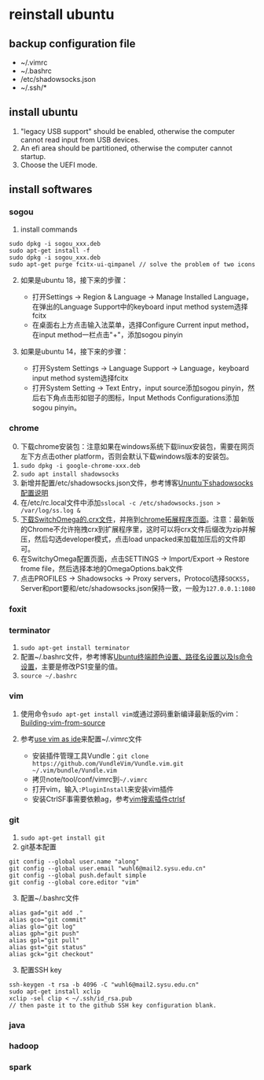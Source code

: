 # reinstall ubuntu

## backup configuration file
* ~/.vimrc
* ~/.bashrc
* /etc/shadowsocks.json
* ~/.ssh/\*

## install ubuntu
1. "legacy USB support" should be enabled, otherwise the computer cannot read input from USB devices.
2. An efi area should be partitioned, otherwise the computer cannot startup.
3. Choose the UEFI mode.

## install softwares

### sogou
1. install commands
```
sudo dpkg -i sogou_xxx.deb
sudo apt-get install -f
sudo dpkg -i sogou_xxx.deb
sudo apt-get purge fcitx-ui-qimpanel // solve the problem of two icons
```

2. 如果是ubuntu 18，接下来的步骤：
    * 打开Settings -> Region & Language -> Manage Installed Language，在弹出的Language Support中的keyboard input method system选择fcitx
    * 在桌面右上方点击输入法菜单，选择Configure Current input method，在input method一栏点击"+"，添加sogou pinyin

3. 如果是ubuntu 14，接下来的步骤：
    * 打开System Settings -> Language Support -> Language，keyboard input method system选择fcitx
    * 打开System Setting -> Text Entry，input source添加sogou pinyin，然后右下角点击形如钳子的图标，Input Methods Configurations添加sogou pinyin。

### chrome
0. 下载chrome安装包：注意如果在windows系统下载linux安装包，需要在网页左下方点击other platform，否则会默认下载windows版本的安装包。
1. `sudo dpkg -i google-chrome-xxx.deb`
2. `sudo apt install shadowsocks`
3. 新增并配置/etc/shadowsocks.json文件，参考博客[Ununtu下shadowsocks配置说明](https://www.linuxidc.com/Linux/2015-09/123579.htm)
4. 在/etc/rc.local文件中添加`sslocal -c /etc/shadowsocks.json > /var/log/ss.log &`
5. [下载SwitchOmega的.crx文件](https://www.switchyomega.com/download.html)，并拖到[chrome拓展程序页面](chrome://extensions/)。注意：最新版的Chrome不允许拖拽crx到扩展程序里，这时可以将crx文件后缀改为zip并解压，然后勾选developer模式，点击load unpacked来加载加压后的文件即可。
6. 在SwitchyOmega配置页面，点击SETTINGS -> Import/Export -> Restore frome file，然后选择本地的OmegaOptions.bak文件
7. 点击PROFILES -> Shadowsocks -> Proxy servers，Protocol选择`SOCKS5`，Server和port要和/etc/shadowsocks.json保持一致，一般为`127.0.0.1:1080`

### foxit

### terminator
1. `sudo apt-get install terminator`
2. 配置~/.bashrc文件，参考博客[Ubuntu终端颜色设置、路径名设置以及ls命令设置](http://blog.sina.com.cn/s/blog_65a8ab5d0101g6cf.html)，主要是修改PS1变量的值。
3. `source ~/.bashrc`

### vim
1. 使用命令`sudo apt-get install vim`或通过源码重新编译最新版的vim：[Building-vim-from-source](https://github.com/Valloric/YouCompleteMe/wiki/Building-Vim-from-source)

2. 参考[use vim as ide](https://github.com/yangyangwithgnu/use_vim_as_ide)来配置~/.vimrc文件
    * 安装插件管理工具Vundle：`git clone https://github.com/VundleVim/Vundle.vim.git ~/.vim/bundle/Vundle.vim`
    * 拷贝note/tool/conf/vimrc到`~/.vimrc`
    * 打开vim，输入`:PluginInstall`来安装vim插件
    * 安装CtrlSF事需要依赖ag，参考[vim搜索插件ctrlsf](https://catdoc.iteye.com/blog/2162402)

### git
1. `sudo apt-get install git`
2. git基本配置
```
git config --global user.name "along"
git config --global user.email "wuhl6@mail2.sysu.edu.cn"
git config --global push.default simple
git config --global core.editor "vim"
```
3. 配置~/.bashrc文件
```
alias gad="git add ."
alias gco="git commit"
alias glo="git log"
alias gph="git push"
alias gpl="git pull"
alias gst="git status"
alias gck="git checkout"
```
3. 配置SSH key
```
ssh-keygen -t rsa -b 4096 -C "wuhl6@mail2.sysu.edu.cn"
sudo apt-get install xclip
xclip -sel clip < ~/.ssh/id_rsa.pub
// then paste it to the github SSH key configuration blank.
```

### java

### hadoop

### spark
